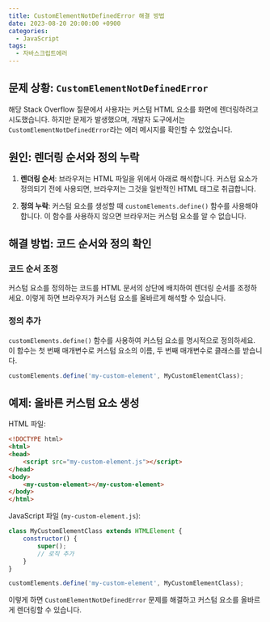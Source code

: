 ```yaml
---
title: CustomElementNotDefinedError 해결 방법
date: 2023-08-20 20:00:00 +0900
categories:
  - JavaScript
tags:
  - 자바스크립트에러
---
```


## 문제 상황: `CustomElementNotDefinedError`

해당 Stack Overflow 질문에서 사용자는 커스텀 HTML 요소를 화면에 렌더링하려고 시도했습니다. 하지만 문제가 발생했으며, 개발자 도구에서는 `CustomElementNotDefinedError`라는 에러 메시지를 확인할 수 있었습니다.

## 원인: 렌더링 순서와 정의 누락

1. **렌더링 순서**: 브라우저는 HTML 파일을 위에서 아래로 해석합니다. 커스텀 요소가 정의되기 전에 사용되면, 브라우저는 그것을 일반적인 HTML 태그로 취급합니다.

2. **정의 누락**: 커스텀 요소를 생성할 때 `customElements.define()` 함수를 사용해야 합니다. 이 함수를 사용하지 않으면 브라우저는 커스텀 요소를 알 수 없습니다.

## 해결 방법: 코드 순서와 정의 확인

### 코드 순서 조정
커스텀 요소를 정의하는 코드를 HTML 문서의 상단에 배치하여 렌더링 순서를 조정하세요. 이렇게 하면 브라우저가 커스텀 요소를 올바르게 해석할 수 있습니다.

### 정의 추가
`customElements.define()` 함수를 사용하여 커스텀 요소를 명시적으로 정의하세요. 이 함수는 첫 번째 매개변수로 커스텀 요소의 이름, 두 번째 매개변수로 클래스를 받습니다.

```javascript
customElements.define('my-custom-element', MyCustomElementClass);
```

## 예제: 올바른 커스텀 요소 생성

HTML 파일:

```html
<!DOCTYPE html>
<html>
<head>
    <script src="my-custom-element.js"></script>
</head>
<body>
    <my-custom-element></my-custom-element>
</body>
</html>
```

JavaScript 파일 (`my-custom-element.js`):

```javascript
class MyCustomElementClass extends HTMLElement {
    constructor() {
        super();
        // 로직 추가
    }
}

customElements.define('my-custom-element', MyCustomElementClass);
```

이렇게 하면 `CustomElementNotDefinedError` 문제를 해결하고 커스텀 요소를 올바르게 렌더링할 수 있습니다.